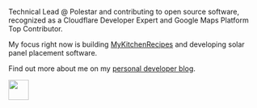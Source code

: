 Technical Lead @ Polestar and contributing to open source software, recognized as a Cloudflare Developer Expert and Google Maps Platform Top Contributor.

My focus right now is building [MyKitchenRecipes](https://mykitchenrecipes.app) and developing solar panel placement software.

Find out more about me on my [personal developer blog](https://nora-soderlund.se).

<img src="https://i.imgur.com/0I3mowz.gif" width=40 height=40/>


<!--
**nora-soderlund/nora-soderlund** is a ✨ _special_ ✨ repository because its `README.md` (this file) appears on your GitHub profile.

Here are some ideas to get you started:

- 🔭 I’m currently working on ...
- 🌱 I’m currently learning ...
- 👯 I’m looking to collaborate on ...
- 🤔 I’m looking for help with ...
- 💬 Ask me about ...
- 📫 How to reach me: ...
- 😄 Pronouns: ...
- ⚡ Fun fact: ...
-->
